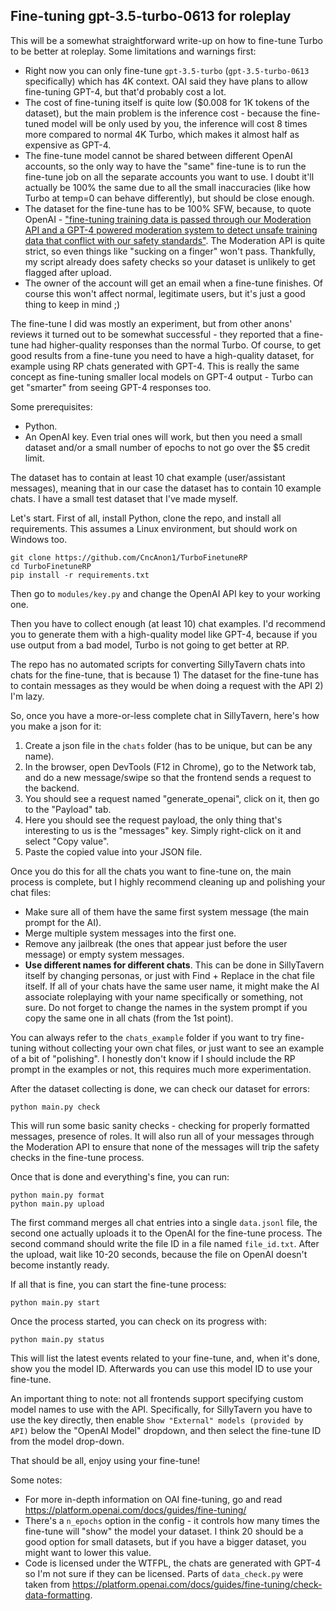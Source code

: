 ## Fine-tuning gpt-3.5-turbo-0613 for roleplay

This will be a somewhat straightforward write-up on how to fine-tune Turbo to be better at roleplay.
Some limitations and warnings first:
- Right now you can only fine-tune `gpt-3.5-turbo` (`gpt-3.5-turbo-0613` specifically) which has 4K context. OAI said they have plans to allow fine-tuning GPT-4, but that'd probably cost a lot.
- The cost of fine-tuning itself is quite low ($0.008 for 1K tokens of the dataset), but the main problem is the inference cost - because the fine-tuned model will be only used by you, the inference will cost 8 times more compared to normal 4K Turbo, which makes it almost half as expensive as GPT-4.
- The fine-tune model cannot be shared between different OpenAI accounts, so the only way to have the "same" fine-tune is to run the fine-tune job on  all the separate accounts you want to use. I doubt it'll actually be 100% the same due to all the small inaccuracies (like how Turbo at temp=0 can behave differently), but should be close enough.
- The dataset for the fine-tune has to be 100% SFW, because, to quote OpenAI - ["fine-tuning training data is passed through our Moderation API and a GPT-4 powered moderation system to detect unsafe training data that conflict with our safety standards"](https://openai.com/blog/gpt-3-5-turbo-fine-tuning-and-api-updates). The Moderation API is quite strict, so even things like "sucking on a finger" won't pass. Thankfully, my script already does safety checks so your dataset is unlikely to get flagged after upload.
- The owner of the account will get an email when a fine-tune finishes. Of course this won't affect normal, legitimate users, but it's just a good thing to keep in mind ;)

The fine-tune I did was mostly an experiment, but from other anons' reviews it turned out to be somewhat successful - they reported that a fine-tune had higher-quality responses than the normal Turbo. Of course, to get good results from a fine-tune you need to have a high-quality dataset, for example using RP chats generated with GPT-4. This is really the same concept as fine-tuning smaller local models on GPT-4 output - Turbo can get "smarter" from seeing GPT-4 responses too.

Some prerequisites:
- Python.
- An OpenAI key. Even trial ones will work, but then you need a small dataset and/or a small number of epochs to not go over the $5 credit limit.


The dataset has to contain at least 10 chat example (user/assistant messages), meaning that in our case the dataset has to contain 10 example chats. I have a small test dataset that I've made myself.

Let's start. First of all, install Python, clone the repo, and install all requirements. This assumes a Linux environment, but should work on Windows too.
```
git clone https://github.com/CncAnon1/TurboFinetuneRP
cd TurboFinetuneRP
pip install -r requirements.txt
```

Then go to `modules/key.py` and change the OpenAI API key to your working one. 

Then you have to collect enough (at least 10) chat examples. I'd recommend you to generate them with a high-quality model like GPT-4, because if you use output from a bad model, Turbo is not going to get better at RP.

The repo has no automated scripts for converting SillyTavern chats into chats for the fine-tune, that is because 1) The dataset for the fine-tune has to contain messages as they would be when doing a request with the API 2) I'm lazy.

So, once you have a more-or-less complete chat in SillyTavern, here's how you make a json for it:
1) Create a json file in the `chats` folder (has to be unique, but can be any name).
2) In the browser, open DevTools (F12 in Chrome), go to the Network tab, and do a new message/swipe so that the frontend sends a request to the backend.
3) You should see a request named "generate_openai", click on it, then go to the "Payload" tab.
4) Here you should see the request payload, the only thing that's interesting to us is the "messages" key. Simply right-click on it and select "Copy value".
5) Paste the copied value into your JSON file.

Once you do this for all the chats you want to fine-tune on, the main process is complete, but I highly recommend cleaning up and polishing your chat files:
- Make sure all of them have the same first system message (the main prompt for the AI).
- Merge multiple system messages into the first one.
- Remove any jailbreak (the ones that appear just before the user message) or empty system messages.
- **Use different names for different chats**. This can be done in SillyTavern itself by changing personas, or just with Find + Replace in the chat file itself. If all of your chats have the same user name, it might make the AI associate roleplaying with your name specifically or something, not sure. Do not forget to change the names in the system prompt if you copy the same one in all chats (from the 1st point).

You can always refer to the `chats_example` folder if you want to try fine-tuning without collecting your own chat files, or just want to see an example of a bit of "polishing". I honestly don't know if I should include the RP prompt in the examples or not, this requires much more experimentation.

After the dataset collecting is done, we can check our dataset for errors:
```
python main.py check
```

This will run some basic sanity checks - checking for properly formatted messages, presence of roles. It will also run all of your messages through the Moderation API to ensure that none of the messages will trip the safety checks in the fine-tune process.

Once that is done and everything's fine, you can run:
```
python main.py format
python main.py upload
```

The first command merges all chat entries into a single `data.jsonl` file, the second one actually uploads it to the OpenAI for the fine-tune process. The second command should write the file ID in a file named `file_id.txt`. After the upload, wait like 10-20 seconds, because the file on OpenAI doesn't become instantly ready.

If all that is fine, you can start the fine-tune process:
```
python main.py start
```

Once the process started, you can check on its progress with:
```
python main.py status
```

This will list the latest events related to your fine-tune, and, when it's done, show you the model ID. Afterwards you can use this model ID to use your fine-tune. 

An important thing to note: not all frontends support specifying custom model names to use with the API. Specifically, for SillyTavern you have to use the key directly, then enable `Show "External" models (provided by API)` below the "OpenAI Model" dropdown, and then select the fine-tune ID from the model drop-down.

That should be all, enjoy using your fine-tune!

Some notes:
- For more in-depth information on OAI fine-tuning, go and read https://platform.openai.com/docs/guides/fine-tuning/
- There's a `n_epochs` option in the config - it controls how many times the fine-tune will "show" the model your dataset. I think 20 should be a good option for small datasets, but if you have a bigger dataset, you might want to lower this value.
- Code is licensed under the WTFPL, the chats are generated with GPT-4 so I'm not sure if they can be licensed. Parts of `data_check.py` were taken from https://platform.openai.com/docs/guides/fine-tuning/check-data-formatting.